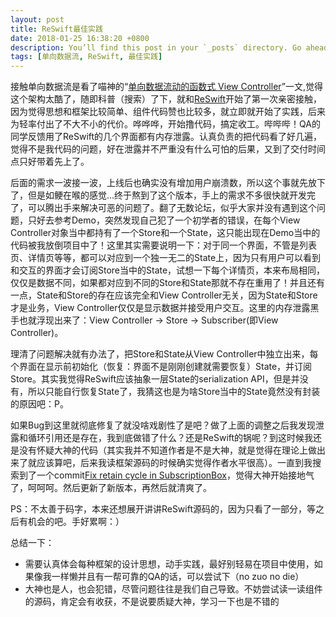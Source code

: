 ```yaml
---
layout: post
title: ReSwift最佳实践
date: 2018-01-25 16:38:20 +0800
description: You’ll find this post in your `_posts` directory. Go ahead and edit it and re-build the site to see your changes. # Add post description (optional)
tags: [单向数据流, ReSwift, 最佳实践]
---
```

接触单向数据流是看了喵神的“[单向数据流动的函数式 View Controller]”一文,觉得这个架构太酷了，随即科普（搜索）了下，就和[ReSwift]开始了第一次亲密接触，因为觉得思想和框架比较简单、组件代码赞也比较多，就立即就开始了实践，后来为轻率付出了不大不小的代价。哗哗哗，开始撸代码，搞定收工。哔哔哔！QA的同学反馈用了ReSwift的几个界面都有内存泄露。认真负责的把代码看了好几遍，觉得不是我代码的问题，好在泄露并不严重没有什么可怕的后果，又到了交付时间点只好带着先上了。

后面的需求一波接一波，上线后也确实没有增加用户崩溃数，所以这个事就先放下了，但是如鲠在喉的感觉...终于熬到了这个版本，手上的需求不多很快就开发完了，可以腾出手来解决可恶的问题了。翻了无数论坛，似乎大家并没有遇到这个问题，只好去参考Demo，突然发现自己犯了一个初学者的错误，在每个View Controller对象当中都持有了一个Store和一个State，这只能出现在Demo当中的代码被我放倒项目中了！这里其实需要说明一下：对于同一个界面，不管是列表页、详情页等等，都可以对应到一个独一无二的State上，因为只有用户可以看到和交互的界面才会订阅Store当中的State，试想一下每个详情页，本来布局相同，仅仅是数据不同，如果都对应到不同的Store和State那就不存在重用了！并且还有一点，State和Store的存在应该完全和View Controller无关，因为State和Store才是业务，View Controller仅仅是显示数据并接受用户交互。这里的内存泄露黑手也就浮现出来了：View Controller -> Store -> Subscriber(即View Controller)。

理清了问题解决就有办法了，把Store和State从View Controller中独立出来，每个界面在显示前初始化（恢复：界面不是刚刚创建就需要恢复）State，并订阅Store。其实我觉得ReSwift应该抽象一层State的serialization API，但是并没有，所以只能自行恢复State了，我猜这也是为啥Store当中的State竟然没有封装的原因吧：P。

如果Bug到这里就彻底修复了就没啥戏剧性了是吧？做了上面的调整之后我发现泄露和循环引用还是存在，我到底做错了什么？还是ReSwift的锅呢？到这时候我还是没有怀疑大神的代码（其实我并不知道作者是不是大神，就是觉得在理论上做出来了就应该算吧，后来我读框架源码的时候确实觉得作者水平很高）。一直到我搜索到了一个commit[Fix retain cycle in SubscriptionBox]，觉得大神开始接地气了，呵呵呵。然后更新了新版本，再然后就清爽了。

PS：不太善于码字，本来还想展开讲讲ReSwift源码的，因为只看了一部分，等之后有机会的吧。手好累啊：）

总结一下：

 * 需要认真体会每种框架的设计思想，动手实践，最好别轻易在项目中使用，如果像我一样懒并且有一帮可靠的QA的话，可以尝试下（no zuo no die）
 * 大神也是人，也会犯错，尽管问题往往是我们自己导致。不妨尝试读一读组件的源码，肯定会有收获，不是说要质疑大神，学习一下也是不错的


[单向数据流动的函数式 View Controller]: https://onevcat.com/2017/07/state-based-viewcontroller/
[ReSwift]: https://github.com/ReSwift/ReSwift
[Fix retain cycle in SubscriptionBox]: https://github.com/ReSwift/ReSwift/pull/278/files/b0097a5aa41f8329b382c649163ddfb58b83c958
